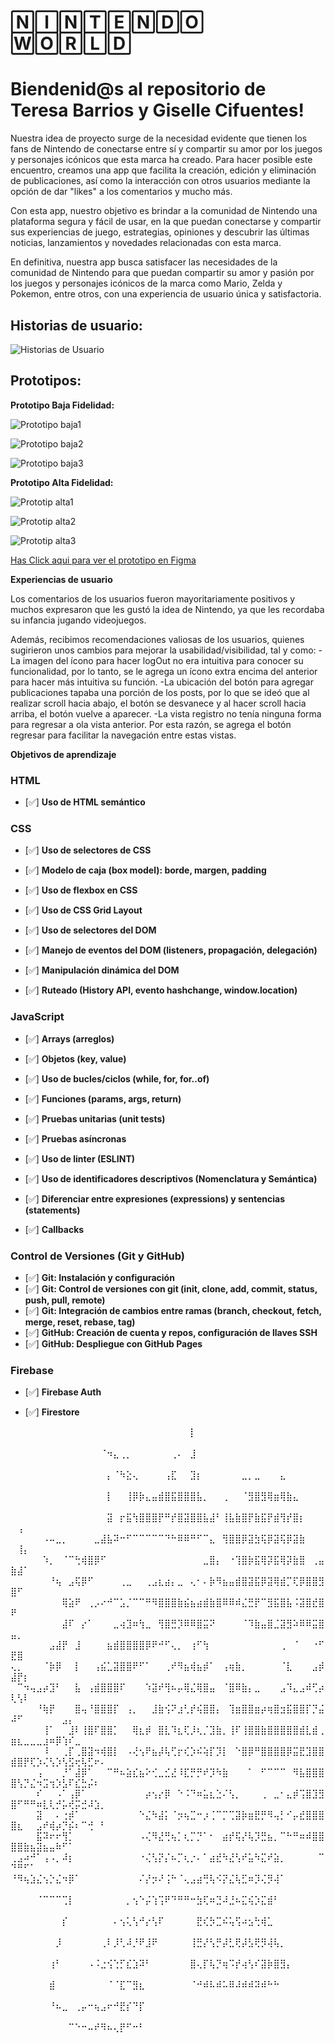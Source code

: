 
# 🄽🄸🄽🅃🄴🄽🄳🄾 🅆🄾🅁🄻🄳

# Biendenid@s al repositorio de Teresa Barrios y Giselle Cifuentes!

Nuestra idea de proyecto surge de la necesidad evidente que tienen los fans de Nintendo de conectarse entre sí y compartir su amor por los juegos y personajes icónicos que esta marca ha creado. Para hacer posible este encuentro, creamos una app que facilita la creación, edición y eliminación de publicaciones, así como la interacción con otros usuarios mediante la opción de dar "likes" a los comentarios y mucho más.

Con esta app, nuestro objetivo es brindar a la comunidad de Nintendo una plataforma segura y fácil de usar, en la que puedan conectarse y compartir sus experiencias de juego, estrategias, opiniones y descubrir las últimas noticias, lanzamientos y novedades relacionadas con esta marca.

En definitiva, nuestra app busca satisfacer las necesidades de la comunidad de Nintendo para que puedan compartir su amor y pasión por los juegos y personajes icónicos de la marca como Mario, Zelda y Pokemon, entre otros, con una experiencia de usuario única y satisfactoria.

## Historias de usuario:

![Historias de Usuario](./src/img-readme/historias-usuario.jpg)

## Prototipos: 


__Prototipo Baja Fidelidad:__

![Prototipo baja1](./src/img-readme/prototipo-baja-1.png)

![Prototipo baja2](./src/img-readme/prototipo-baja-2.png)

![Prototipo baja3](./src/img-readme/prototipo-baja-3.png)



__Prototipo Alta Fidelidad:__

![Prototip alta1](./src/img-readme/prototipo-alta-1.png)

![Prototip alta2](./src/img-readme/prototipo-alta-2.png)

![Prototip alta3](./src/img-readme/prototipo-alta-3.png)

[Has Click aqui para ver el prototipo en Figma](https://www.figma.com/file/rar3VutV7to8xH18i2P0dg/Untitled?type=design&node-id=0-1&t=1Gdco5rDmrOLqJtg-0)

**Experiencias de usuario**

Los comentarios de los usuarios fueron mayoritariamente positivos y muchos expresaron que les gustó la idea de Nintendo, ya que les recordaba su infancia jugando videojuegos.

Además, recibimos recomendaciones valiosas de los usuarios, quienes sugirieron unos cambios para mejorar la usabilidad/visibilidad, tal y como:
 -La imagen del ícono para hacer logOut no era intuitiva para conocer su funcionalidad, por lo tanto, se le agrega un ícono extra encima del anterior para hacer más intuitiva su función.
 -La ubicación del botón para agregar publicaciones tapaba una porción de los posts, por lo que se ideó que al realizar scroll hacia abajo, el botón se desvanece y al hacer scroll hacia arriba, el botón vuelve a aparecer.
 -La vista registro no tenía ninguna forma para regresar a ola vista anterior. Por esta razón, se agrega el botón regresar para facilitar la navegación entre estas vistas.

**Objetivos de aprendizaje**

### HTML
- [✅] **Uso de HTML semántico**
 
### CSS
- [✅] **Uso de selectores de CSS**

- [✅] **Modelo de caja (box model): borde, margen, padding**

- [✅] **Uso de flexbox en CSS**
 
- [✅] **Uso de CSS Grid Layout**

- [✅] **Uso de selectores del DOM**
 
- [✅] **Manejo de eventos del DOM (listeners, propagación, delegación)**
 
- [✅] **Manipulación dinámica del DOM**

- [✅] **Ruteado (History API, evento hashchange, window.location)**
 
### JavaScript
- [✅] **Arrays (arreglos)**

- [✅] **Objetos (key, value)**
 
- [✅] **Uso de bucles/ciclos (while, for, for..of)**
  
- [✅] **Funciones (params, args, return)**
  
- [✅] **Pruebas unitarias (unit tests)**
 
- [✅] **Pruebas asíncronas**
 
- [✅] **Uso de linter (ESLINT)**
- [✅] **Uso de identificadores descriptivos (Nomenclatura y Semántica)**
- [✅] **Diferenciar entre expresiones (expressions) y sentencias (statements)**
- [✅] **Callbacks**
  
### Control de Versiones (Git y GitHub)
- [✅] **Git: Instalación y configuración**
- [✅] **Git: Control de versiones con git (init, clone, add, commit, status, push, pull, remote)**
- [✅] **Git: Integración de cambios entre ramas (branch, checkout, fetch, merge, reset, rebase, tag)**
- [✅] **GitHub: Creación de cuenta y repos, configuración de llaves SSH**
- [✅] **GitHub: Despliegue con GitHub Pages**
 
### Firebase
- [✅] **Firebase Auth**

- [✅] **Firestore**

⠀⠀⠀⠀⠀⠀⠀⠀⠀⠀⠀⠀⠀⠀⠀⠀⠀⠀⠀⠀⠀⠀⠀⠀⠀⠀⠀⠀⡇⠀⠀⠀⠀⠀⠀⠀⠀⠀⠀⠀⠀⠀⠀⠀⠀⠀⠀⠀⠀⠀⠀⠀⠀⠀⠀⠀⠀⠀⠀⠀⠀⠀⠀⠀
⠀⠀⠀⠀⠀⠀⠀⠀⠀⠀⠀⠀⠀⠀⠈⠲⣄⢀⡀⠀⠀⠀⠀⠀⠀⢀⠄⠀⣸⠀⠀⠀⠀⠀⠀⠀⠀⠀⠀⠀⠀⠀⠀⠀⠀⠀⠀⠀⠀⠀⠀⠀⠀⠀⠀⠀⠀⠀⠀⠀⠀⠀⠀⠀
⠀⠀⠀⠀⠀⠀⠀⠀⠀⠀⠀⠀⠀⠀⠀⡄⠈⠳⣕⢄⠀⠀⠀⠀⢠⣏⠀⠀⣹⡆⠀⠀⠀⠀⠀⠀⣀⡀⣀⠀⠀⠀⣄⠀⠀⠀⠀⠀⠀⠀⠀⠀⠀⠀⠀⠀⠀⠀⠀⠀⠀⠀⠀⠀
⠀⠀⠀⠀⠀⠀⠀⠀⠀⠀⠀⠀⠀⠀⠀⡇⠀⠀⢸⡿⡷⣄⣤⣾⣿⣯⣿⣿⣿⣧⡀⠀⠀⢀⠀⠀⠈⣻⣿⣻⢿⣶⢿⣷⣄⠀⠀⠀⠀⠀⠀⠀⠀⠀⠀⠀⠀⠀⠀⠀⠀⠀⠀⠀
⠀⠀⠀⠀⠀⠀⠀⠀⠀⠀⠀⠀⠀⠀⠀⣽⠀⡖⣯⢳⣿⣿⣿⡟⠛⡞⣿⣽⣿⣿⣧⣼⠃⢸⣧⣷⣿⡟⣷⣯⡟⣾⢻⡞⣿⡆⠀⠀⠀⠀⢠⠀⠀⠀⠀⠀⠀⠀⠀⠀⠀⠀⠀⠀
⠀⠀⠀⠀⠀⠠⠤⣀⡀⠀⠀⠀⠀⣀⣼⣧⠽⠒⠋⠉⠉⠉⠉⠉⠙⠓⠿⠿⠛⠋⠉⣄⠀⢻⣿⣿⡿⣽⣳⢯⡿⣽⢯⡿⣽⣷⠀⠀⠀⠀⢸⡄⠀⠀⠀⠀⠀⠀⠀⠀⠀⠀⠀⠀
⠀⠀⠀⠀⠀⠱⡀⠀⠈⠉⢓⢾⣿⡿⠋⠀⠀⠀⠀⠀⠀⠀⠀⠀⠀⠀⠀⠀⠀⠀⣀⣿⡄⠀⠐⢹⣿⡷⣯⢿⡽⣯⢿⡽⣷⣿⠀⢀⣤⣷⣼⠁⠀⠀⠀⠀⠀⠀⠀⠀⠀⠀⠀⠀
⠀⠀⠀⠀⠀⠀⠘⢦⠀⣠⢯⡿⠋⠀⠀⠀⠀⢀⣀⠀⠀⢀⣠⣆⣴⡄⣀⠀⢄⠂⠄⡷⠻⣦⣤⣾⣿⣽⣯⡿⣽⢿⣾⡉⢏⡿⣿⣿⣻⣿⠋⠀⠀⠀⠀⠀⠀⠀⠀⠀⠀⠀⠀⠀
⠀⠀⠀⠀⠀⠀⠀⠀⢿⣵⠟⠀⢀⡠⠔⠚⠉⣡⡈⠉⠉⠛⠻⣿⣿⣿⣷⣮⣦⣴⣾⣷⣿⠿⠿⠾⣌⣛⡟⠉⣻⣯⣿⣧⠨⣽⣿⣞⣿⠟⠀⠀⠀⠀⠀⠀⠀⠀⠀⠀⠀⠀⠀⠀
⠀⠀⠀⠀⠀⠀⠀⠀⣼⠏⠀⡔⠁⠀⠀⠀⣀⢴⣹⠶⢳⣀⠀⢻⣿⣛⡹⠿⠿⣿⣭⠝⠀⠀⠀⠀⠈⠹⣷⣤⣿⣈⣽⣻⠵⠿⠿⣭⣿⣤⡀⠀⠀⠀⠀⠀⠀⠀⠀⠀⠀⠀⠀⠀
⠀⠀⠀⠀⠀⠀⣠⣼⡟⠀⣸⠀⠀⠀⠀⣦⣾⣿⣿⣿⣿⡿⠟⠚⠋⢄⡀⠀⢰⠋⢳⠀⠀⠀⠀⠀⠀⠀⠀⠀⠀⠀⢀⠀⠈⠀⠀⠐⠋⣟⣿⠀⠀⠀⠀⠀⠀⠀⠀⠀⠀⠀⠀⠀
⢄⡀⠀⠀⠀⠈⡷⡿⠀⠀⡇⠀⠀⢠⣮⣁⣽⣿⣿⠟⠋⠁⠀⠀⢀⠞⠻⣦⢾⣦⡾⠁⠀⢠⢶⣷⡀⠀⠀⠀⠀⠀⠈⣇⠀⠀⠀⣠⡾⣼⡟⡆⠀⠀⠀⠀⠀⠀⠀⠀⠀⠀⠀⠀
⠀⠉⠲⢤⣠⡴⣹⠃⠀⠀⣧⠀⢠⣾⣿⣿⣿⠏⠀⠀⠀⠱⣽⠞⢻⠦⡤⢿⣌⢿⣿⣤⠀⠈⣿⠿⣷⡄⣀⠀⠀⠀⣠⠹⣄⣠⠾⢋⡴⢇⢣⠇⠀⠀⠀⠀⠀⠀⠀⠀⠀⠀⠀⠀
⠀⠀⠀⠀⠘⢷⡟⠀⠀⠀⣿⢤⠘⣿⣿⣿⡏⠀⢠⡀⠀⠀⣸⣷⢪⠝⣰⢃⡞⢮⣿⣿⡄⠀⢹⣶⣿⣿⣶⡴⢶⣿⣲⣯⣿⣿⡏⡙⣬⠼⠋⠀⠀⠀⠀⠀⠀⣠⡄⠀⠀⠀⠀⠀
⠀⠀⠀⠀⠀⢸⠁⠀⠀⣸⠇⢸⣿⠏⣿⣿⡁⠀⠀⢿⣆⡾⠀⣿⣇⠹⣆⢏⡸⢆⡈⣹⣷⡀⢸⠏⢸⣿⣿⣷⣿⣿⣿⣿⣿⣾⣇⣾⢀⣶⣆⣀⣀⣀⣰⠶⡿⢱⠎⣀⠀⠀⠀⠀
⠀⠀⠀⠀⠀⠸⠀⠀⢀⡏⢀⣿⣽⠲⢾⣿⡇⠀⠠⢜⢢⠟⣦⡼⢧⢋⡖⢎⡱⠮⢵⡏⡹⡇⠀⠑⣿⡿⠛⣿⣿⣿⣿⡿⣭⣟⣹⣿⣿⣾⣿⡟⢏⡱⢌⢣⡱⢣⣫⢖⢧⣋⠖⠄
⠀⠀⠀⠀⢠⠀⠀⠀⡘⠁⣼⡿⠁⠀⠀⠉⠛⠦⣵⣎⣦⠕⢊⣀⣊⣜⠸⣏⡛⡛⠞⡹⠳⣷⠀⠀⠀⠁⠀⠋⠉⠉⠉⠀⠻⣧⣿⣿⣿⣿⢣⡙⣌⠲⣩⢲⡱⣣⠏⣎⣓⡬⠆⠀
⠀⠀⠀⠀⠎⠀⠀⠠⠁⢠⡿⠁⠀⠀⠀⠀⠀⠀⠀⠀⠀⡴⢢⡔⡿⠀⠑⠨⠙⠶⣥⣆⣑⠌⢣⡀⠀⠀⠀⢀⠀⣀⠂⣄⡾⢩⣿⣹⣻⣿⠋⠛⠛⠶⣇⢇⡚⡥⢞⡭⣚⠼⣱⡀
⠀⠀⠀⠀⣽⠀⠀⠄⢐⡾⠁⠀⠀⠀⠀⠀⠀⠀⠀⠀⠑⣌⠳⣼⡅⠈⡲⢦⣉⠒⡰⢈⠉⡉⢉⣽⡷⣶⣟⡛⠻⢤⡃⠊⡤⣞⣿⣿⣿⣿⣆⠀⠀⣠⠞⢾⡴⡙⡮⠆⠉⢚⠀⠃
⠀⠀⠀⠀⣯⠽⠖⠖⢻⡁⠀⠀⠀⠀⠀⠀⠀⠀⠀⠀⠠⢌⠻⣜⢛⢦⡁⢆⡉⡙⠁⠂⠀⣴⡞⢯⡜⢧⡹⣛⣦⡀⠉⠓⠛⠶⠾⣿⣿⣿⣿⣷⣦⣽⣦⣤⠷⠋⠁⠀⠀⠀⠀⠀
⢀⣠⠴⠚⠁⢠⠠⡀⠼⡆⠀⠀⠀⠀⠀⠀⠀⠀⠀⠀⠐⢌⢣⡝⡌⠦⡉⢆⡐⠄⠁⣴⣞⠳⣜⢣⠞⣥⠳⣍⠞⣵⡀⠀⠀⠀⠀⠀⠉⠙⠛⠋⠁⠀⠀⠀⠀⠀⠀⠀⠀⠀⠀⠀
⠘⠻⢦⣱⣌⢢⡑⣌⠲⡿⠁⠀⠀⠀⠀⠀⠀⠀⠀⠀⠌⡜⡲⠜⢨⠓⠈⢄⣠⣴⢛⢧⠪⡝⣌⢧⣋⠶⡹⢌⡻⢼⠁⠀⠀⠀⠀⠀⠀⠀⠀⠀⠀⠀⠀⠀⠀⠀⠀⠀⠀⠀⠀⠀
⠀⠀⠀⠀⠈⠉⠉⠉⢉⡇⠀⠀⠀⠀⠀⠀⠀⠀⡀⢢⠑⡬⢱⢩⠟⠙⠛⠛⠒⣳⢏⠶⣙⠼⣘⠦⣍⢮⡱⣍⣾⠃⠀⠀⠀⠀⠀⠀⠀⠀⠀⠀⠀⠀⠀⠀⠀⠀⠀⠀⠀⠀⠀⠀
⠀⠀⠀⠀⠀⠀⠀⠀⡎⠀⠀⠀⠀⠀⠀⠀⠄⢢⢅⢣⠚⡔⢣⠏⠀⠀⠀⠀⠀⣟⢎⡳⣉⠮⢥⢫⠴⣢⢓⢾⣁⠀⠀⠀⠀⠀⠀⠀⠀⠀⠀⠀⠀⠀⠀⠀⠀⠀⠀⠀⠀⠀⠀⠀
⠀⠀⠀⠀⠀⠀⠀⡸⠀⠀⠀⠀⠀⠀⢀⠇⡸⢃⠼⡘⠟⣸⠟⠀⠀⠀⠀⠀⢸⣛⡜⢣⡛⡼⣃⢟⡼⣣⢟⡻⢼⢧⡀⠀⠀⠀⠀⠀⠀⠀⠀⠀⠀⠀⠀⠀⠀⠀⠀⠀⠀⠀⠀⠀
⠀⠀⠀⠀⠀⠀⢰⠃⠀⠀⠀⠀⠠⠨⣐⢪⢑⡋⣎⣱⠽⠃⠀⠀⠀⠀⠀⠀⣿⢄⡏⢧⡙⢶⠩⡞⢴⢣⠎⣽⡷⣿⣻⡄⠀⠀⠀⠀⠀⠀⠀⠀⠀⠀⠀⠀⠀⠀⠀⠀⠀⠀⠀⠀
⠀⠀⠀⠀⠀⠀⣾⠀⠀⠀⠀⠀⠀⠀⠀⠈⠈⣏⠉⣻⣆⠀⠀⠀⠀⠀⠀⠀⠈⠚⠾⠧⠾⠥⠿⠼⠾⠾⠽⠾⠓⠓⠀⠀⠀⠀⠀⠀⠀⠀⠀⠀⠀⠀⠀⠀⠀⠀⠀⠀⠀⠀⠀⠀
⠀⠀⠀⠀⠀⠀⠘⠦⣀⠀⢀⡤⠒⢦⣠⠖⠚⣟⡎⠙⡏⠀⠀⠀⠀⠀⠀⠀⠀⠀⠀⠀⠀⠀⠀⠀⠀⠀⠀⠀⠀⠀⠀⠀⠀⠀⠀⠀⠀⠀⠀⠀⠀⠀⠀⠀⠀⠀⠀⠀⠀⠀⠀⠀
⠀⠀⠀⠀⠀⠀⠀⠀⠀⠉⠑⠒⠤⠞⠻⠦⢄⡟⠋⠒⠃⠀⠀⠀⠀⠀⠀⠀⠀⠀⠀⠀⠀⠀⠀⠀⠀⠀⠀⠀⠀⠀⠀⠀⠀⠀⠀⠀⠀⠀⠀⠀⠀⠀⠀⠀⠀⠀⠀⠀⠀⠀⠀⠀
